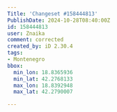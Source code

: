 ```yaml
---
Title: 'Changeset #158444813'
PublishDate: 2024-10-28T08:40:00Z
id: 158444813
user: Znaika
comment: corrected
created_by: iD 2.30.4
tags:
- Montenegro
bbox:
  min_lon: 18.8365936
  min_lat: 42.2768133
  max_lon: 18.8392948
  max_lat: 42.2790007

---
```

